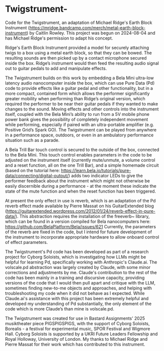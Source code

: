 # Twigstrument-
Code for the Twigstrument, an adaptation of Michael Ridge's Earth Block Instrument (https://mridge.bandcamp.com/merch/metal-earth-block-instrument) by Caitlin Rowley. This project was begun on 2024-08-04 and has Michael Ridge's permission to adapt his concept.

Ridge's Earth Block Instrument provided a model for securely attaching twigs to a box using a metal earth block, so that they can be bowed. The resulting sounds are then picked up by a contact microphone secured inside the box. Ridge’s instrument would then feed the resulting audio signal out to guitar pedals to add and manipulate effects.

The Twigstrument builds on this work by embedding a Bela Mini ultra-low latency audio nanocomputer inside the box, which can use Pure Data (Pd) code to provide effects like a guitar pedal and other functionality, but in a more compact, contained form which allows the performer significantly greater mobility when performing than Ridge’s original version, which required the performer to be near their guitar pedals if they wanted to make changes to the sound. Moving effects and other controls into the instrument itself, coupled with the Bela Mini’s ability to run from a 5V mobile phone power bank gives the possibility of completely independent movement while performing, especially if paired with an ultra-portable amplifier (e.g. Positive Grid’s Spark GO). The Twigstrument can be played from anywhere in a performance space, outdoors, or even in an ambulatory performance situation such as a parade.

A Bela Trill Bar touch control is secured to the outside of the box, connected to the Bela Mini. This touch control enables parameters in the code to be adjusted on the instrument itself (currently mute/unmute, a volume control and a reset function, all on the one Trill Bar), and a simple homemade circuit (based on the tutorial here: https://learn.bela.io/tutorials/pure-data/connecting/digital-output/) adds two indicator LEDs to give the performer feedback about the instrument which might not otherwise be easily discernible during a performance - at the moment these indicate the state of the mute function and when the reset function has been triggered.

At present the only effect in use is reverb, which is an adaptation of the Pd reverb effect made available by Pierre Massat on his GuitarExtended blog (https://guitarextended.wordpress.com/2012/01/24/reverb-effect-in-pure-data/). This abstraction requires the installation of the freeverb~ library, which can be found in a version compiled for Bela nanocomputers here: https://github.com/BelaPlatform/Bela/issues/621
Currently, the parameters of the reverb are fixed in the code, but I intend for future development of the instrument to incorporate appropriate hardware to allow onboard control of effect parameters.

The Twigstrument's Pd code has been developed as part of a research project for Cyborg Soloists, which is investigating how LLMs might be helpful for learning Pd, specifically working with Anthropic's Claude.ai. The volscale.pd abstraction was largely created by Claude, with some minor corrections and adjustments by me. Claude's contribution to the rest of the code has been mainly in a training and discursive capacity, providing versions of the code that I would then pull apart and critique with the LLM, sometimes finding new-to-me objects and approaches, and helping with troubleshooting my code when it did not behave as I expected. While Claude.ai's assistance with this project has been extremely helpful and developed my understanding of Pd substantially, the only element of the code which is more Claude’s than mine is volscale.pd.

The Twigstrument was created for use in Bastard Assignments' 2025 musiktheater piece PIGSPIGSPIGS, with the support of Cyborg Soloists, Borealis - a festival for experimental music, SPOR Festival and Wigmore Hall. Cyborg Soloists is supported by a UKRI Future Leaders Fellowship and Royal Holloway, University of London. My thanks to Michael Ridge and Pierre Massat for their work which has contributed to this instrument.
